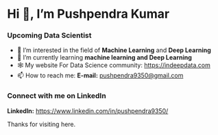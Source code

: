                                               
                                              
                                              
# Hi 👋, I’m Pushpendra Kumar
### Upcoming Data Scientist 
- 👀 I’m interested in the field of **Machine Learning** and **Deep Learning**
- 🌱 I’m currently learning  **machine learning and Deep Learning**
- 🕸 My website For Data Science community: https://indeepdata.com 
- 📫 How to reach me: **E-mail:** pushpendra9350@gmail.com

### Connect with me on LinkedIn
**LinkedIn:** https://www.linkedin.com/in/pushpendra9350/

Thanks for visiting here.
<!---
Pushpendra9350/Pushpendra9350 is a ✨ special ✨ repository because its `README.md` (this file) appears on your GitHub profile.
You can click the Preview link to take a look at your changes.
--->

